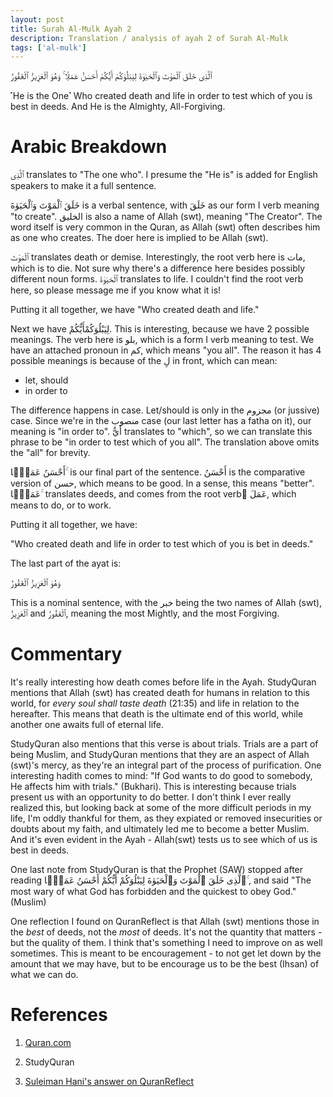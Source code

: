 ```yaml
---
layout: post
title: Surah Al-Mulk Ayah 2
description: Translation / analysis of ayah 2 of Surah Al-Mulk
tags: ['al-mulk']
---
```


ٱلَّذِى خَلَقَ ٱلْمَوْتَ وَٱلْحَيَوٰةَ لِيَبْلُوَكُمْ أَيُّكُمْ أَحْسَنُ عَمَلًۭا ۚ وَهُوَ ٱلْعَزِيزُ ٱلْغَفُورُ

˹He is the One˺ Who created death and life in order to test which of you is best in deeds. And He is the Almighty, All-Forgiving.

# Arabic Breakdown

ٱلَّذِى translates to "The one who". I presume the "He is" is added for English speakers to make it a full sentence.

خَلَقَ ٱلْمَوْتَ وَٱلْحَيَوٰةَ is a verbal sentence, with خَلَقَ as our form I verb meaning "to create". الخليق is also a name of Allah (swt), meaning
"The Creator". The word itself is very common in the Quran, as Allah (swt) often describes him as one who creates. The doer here is implied
to be Allah (swt).

ٱلْمَوْتَ translates death or demise. Interestingly, the root verb here is مات, which is to die. Not sure why there's a difference here besides
possibly different noun forms. ٱلْحَيَوٰةَ translates to life. I couldn't find the root verb here, so please message me if you know what it is!

Putting it all together, we have "Who created death and life."

Next we have لِيَبْلُوَكُمْأَيُّكُمْ. This is interesting, because we have 2 possible meanings. The verb here is بلو, which is a form I verb meaning to test.
We have an attached pronoun in كم, which means "you all". The reason it has 4 possible meanings is because of the لِ in front, which can mean:

* let, should
* in order to

The difference happens in case. Let/should is only in the مجزوم (or jussive) case. Since we're in the منصوب case (our last letter has a fatha on it), our meaning is "in order to".
أَيُّ translates to "which", so we can translate this phrase to be "in order to test which of you all". The translation above omits the "all" for brevity.

أَحْسَنُ عَمَلًۭا ۚ is our final part of the sentence. أَحْسَنُ is the comparative version of حسن, which means to be good. In a sense, this means "better". عَمَلًۭا ۚ
translates deeds, and comes from the root verb ُعَمَلَ, which means to do, or to work.

Putting it all together, we have:

"Who created death and life in order to test which of you is bet in deeds."

The last part of the ayat is:

وَهُوَ ٱلْعَزِيزُ ٱلْغَفُورُ

This is a nominal sentence, with the خبر being the two names of Allah (swt), ٱلْعَزِيزُ and ٱلْغَفُورُ, meaning the most Mightly, and the most Forgiving.

# Commentary

It's really interesting how death comes before life in the Ayah. StudyQuran mentions that Allah (swt) has created death for humans in relation to this world, for
_every soul shall taste death_ (21:35) and life in relation to the hereafter. This means that death is the ultimate end of this world, while another one awaits full
of eternal life.

StudyQuran also mentions that this verse is about trials. Trials are a part of being Muslim, and StudyQuran mentions that they are an aspect of Allah (swt)'s mercy,
as they're an integral part of the process of purification. One interesting hadith comes to mind: "If God wants to do good to somebody, He affects him with trials." (Bukhari).
This is interesting because trials present us with an opportunity to do better. I don't think I ever really realized this, but looking back at some of the more difficult
periods in my life, I'm oddly thankful for them, as they expiated or removed insecurities or doubts about my faith, and ultimately led me to become a better Muslim. And it's
even evident in the Ayah - Allah(swt) tests us to see which of us is best in deeds.

One last note from StudyQuran is that the Prophet (SAW) stopped after reading ٱلَّذِى خَلَقَ ٱلْمَوْتَ وَٱلْحَيَوٰةَ لِيَبْلُوَكُمْ أَيُّكُمْ أَحْسَنُ عَمَلًۭا ۚ, and said "The most wary of what God has
forbidden and the quickest to obey God." (Muslim)

One reflection I found on QuranReflect is that Allah (swt) mentions those in the _best_ of deeds, not the _most_ of deeds. It's not the quantity that matters - but the
quality of them. I think that's something I need to improve on as well sometimes. This is meant to be encouragement - to not get let down by the amount that we may have,
but to be encourage us to be the best (Ihsan) of what we can do.

# References

1. [Quran.com](https://quran.com/67/2)

2. StudyQuran

3. [Suleiman Hani's answer on QuranReflect](https://quranreflect.com/posts/4517)
